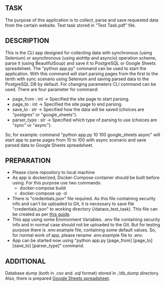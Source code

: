 ## TASK

The purpose of this application is to collect, parse and save requested data
from the certain website. Test task stored in "Test Task.pdf" file.


## DESCRIPTION

This is the CLI app designed for collecting data with synchronous (using 
Selenium) or asynchronous (using aiohttp and asyncio) operation scheme, parse
it (using BeautifulSoup) and save it to PostgreSQL or Google Sheets 
spreadsheet. 
The "python app.py" command can be used to start the application. With this 
command will start parsing pages from the first to the tenth with 
sync scenario using Selenium and saving parsed data to the PostgreSQL DB 
by default. For changing parameters CLI command can be used.
There are four parameter for command: 

 - page_from : int -> Specified the site page to start parsing.
 - page_to : int -> Specified the site page to end parsing.
 - save_to : str -> Specified how the data will be saved (choices are "postgres" 
   or "google_sheets").
 - parser_type : str -> Specified which type of parsing to use (choices are "sync"
   or "async").
   
So, for example: command "python app.py 10 100 google_sheets async" will start
app to parse pages from 10 to 100 with async scenario and save parsed data to
Google Sheets spreadsheet.


## PREPARATION

 - Please clone repository to local machine 
 - As app is dockerized, Docker-Compose container should be built before using. 
   For this purpose use two commands:
   - docker-compose build
   - docker-compose up -d
 - There is "credentials.json" file required. As this file containing security
   info and can't be uploaded to Git, it is necessary to save file 
   "credentials.json" to working directory (/dataox_test_task). This file can 
   be created as per [this guide](https://developers.google.com/workspace/guides/create-credentials#create_credentials_for_a_service_account).
 - This app using some Environment Variables. .env file containing security
   info and in normal case should not be uploaded to the Git. But for testing
   purpose there is .env.example file, containing some default values. So, for 
   normal work of app, please rename .env.example file to .env.
 - App can be started now using 
   "python app.py [page_from] [page_to] [save_to] [parser_type]" command.


## ADDITIONAL

Database dump (both in .csv and .sql format) stored in ./db_dump directory.
Also, there is prepared [Google Sheets spreadsheet](https://docs.google.com/spreadsheets/d/1_MXpz6URmT-Cz5Tas9SlirPQO9tc75fT6u5vXqg26LA/edit#gid=0).
 
